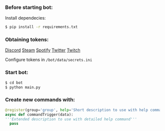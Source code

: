 ### Before starting bot:
Install dependecies:
```sh
$ pip install -r requirements.txt
```


### Obtaining tokens:
[Discord](https://discordapp.com/developers/applications/)
[Steam](http://www.steamcommunity.com/dev/apikey)
[Spotify](https://developer.spotify.com/dashboard/applications)
[Twitter](https://developer.twitter.com/en/apps)
[Twitch](https://dev.twitch.tv/console)

Configure tokens in `/bot/data/secrets.ini`

### Start bot:
```sh
$ cd bot
$ python main.py
```

### Create new commands with:
```python
@register(group='group', help='Short description to use with help command', alias='trigger')
async def commandTrigger(data):
'''Extended description to use with detailed help command'''
  pass
 ```
 
 

